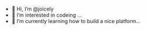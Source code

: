 - 👋 Hi, I’m @joicely
- 👀 I’m interested in codeing ...
- 🌱 I’m currently learning how to build a nice platform...

<!---
joicely/joicely is a ✨ special ✨ repository because its `README.md` (this file) appears on your GitHub profile.
You can click the Preview link to take a look at your changes.
--->
